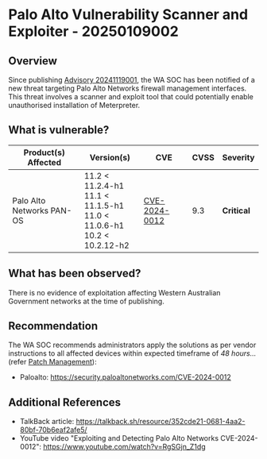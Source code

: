 # Palo Alto Vulnerability Scanner and Exploiter - 20250109002

## Overview

Since publishing [Advisory 20241119001](https://soc.cyber.wa.gov.au/advisories/20241119001-Paloalto-Publishes-Critical-Advisory/), the WA SOC has been notified of a new threat targeting Palo Alto Networks firewall management interfaces. This threat involves a scanner and exploit tool that could potentially enable unauthorised installation of Meterpreter.

## What is vulnerable?

| Product(s) Affected       | Version(s)                                                                               | CVE                                                             | CVSS | Severity     |
| ------------------------- | ---------------------------------------------------------------------------------------- | --------------------------------------------------------------- | ---- | ------------ |
| Palo Alto Networks PAN-OS | 11.2 < 11.2.4-h1 <br> 11.1 < 11.1.5-h1 <br> 11.0 < 11.0.6-h1 <br> 10.2 < 10.2.12-h2 <br> | [CVE-2024-0012](https://nvd.nist.gov/vuln/detail/CVE-2024-0012) | 9.3  | **Critical** |

## What has been observed?

There is no evidence of exploitation affecting Western Australian Government networks at the time of publishing.

## Recommendation

The WA SOC recommends administrators apply the solutions as per vendor instructions to all affected devices within expected timeframe of *48 hours...* (refer [Patch Management](../guidelines/patch-management.md)):

- Paloalto: <https://security.paloaltonetworks.com/CVE-2024-0012>

## Additional References

- TalkBack article: <https://talkback.sh/resource/352cde21-0681-4aa2-80bf-70b6eaf2afe5/>
- YouTube video "Exploiting and Detecting Palo Alto Networks CVE-2024-0012": <https://www.youtube.com/watch?v=RgSGjn_Z1dg>
